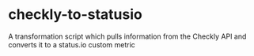 # checkly-to-statusio
A transformation script which pulls information from the Checkly API and converts it to a status.io custom metric
